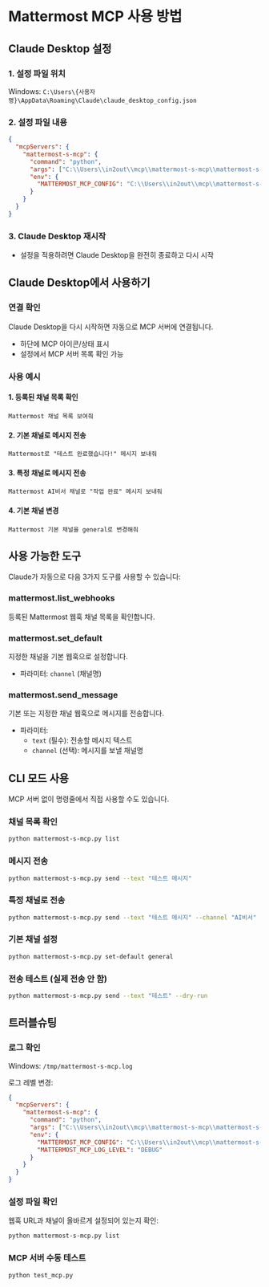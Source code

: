 # Mattermost MCP 사용 방법

## Claude Desktop 설정

### 1. 설정 파일 위치
Windows: `C:\Users\{사용자명}\AppData\Roaming\Claude\claude_desktop_config.json`

### 2. 설정 파일 내용
```json
{
  "mcpServers": {
    "mattermost-s-mcp": {
      "command": "python",
      "args": ["C:\\Users\\in2out\\mcp\\mattermost-s-mcp\\mattermost-s-mcp.py"],
      "env": {
        "MATTERMOST_MCP_CONFIG": "C:\\Users\\in2out\\mcp\\mattermost-s-mcp\\config\\webhooks.yaml"
      }
    }
  }
}
```

### 3. Claude Desktop 재시작
- 설정을 적용하려면 Claude Desktop을 완전히 종료하고 다시 시작

## Claude Desktop에서 사용하기

### 연결 확인
Claude Desktop을 다시 시작하면 자동으로 MCP 서버에 연결됩니다.
- 하단에 MCP 아이콘/상태 표시
- 설정에서 MCP 서버 목록 확인 가능

### 사용 예시

#### 1. 등록된 채널 목록 확인
```
Mattermost 채널 목록 보여줘
```

#### 2. 기본 채널로 메시지 전송
```
Mattermost로 "테스트 완료했습니다!" 메시지 보내줘
```

#### 3. 특정 채널로 메시지 전송
```
Mattermost AI비서 채널로 "작업 완료" 메시지 보내줘
```

#### 4. 기본 채널 변경
```
Mattermost 기본 채널을 general로 변경해줘
```

## 사용 가능한 도구

Claude가 자동으로 다음 3가지 도구를 사용할 수 있습니다:

### mattermost.list_webhooks
등록된 Mattermost 웹훅 채널 목록을 확인합니다.

### mattermost.set_default
지정한 채널을 기본 웹훅으로 설정합니다.
- 파라미터: `channel` (채널명)

### mattermost.send_message
기본 또는 지정한 채널 웹훅으로 메시지를 전송합니다.
- 파라미터:
  - `text` (필수): 전송할 메시지 텍스트
  - `channel` (선택): 메시지를 보낼 채널명

## CLI 모드 사용

MCP 서버 없이 명령줄에서 직접 사용할 수도 있습니다.

### 채널 목록 확인
```bash
python mattermost-s-mcp.py list
```

### 메시지 전송
```bash
python mattermost-s-mcp.py send --text "테스트 메시지"
```

### 특정 채널로 전송
```bash
python mattermost-s-mcp.py send --text "테스트 메시지" --channel "AI비서"
```

### 기본 채널 설정
```bash
python mattermost-s-mcp.py set-default general
```

### 전송 테스트 (실제 전송 안 함)
```bash
python mattermost-s-mcp.py send --text "테스트" --dry-run
```

## 트러블슈팅

### 로그 확인
Windows: `/tmp/mattermost-s-mcp.log`

로그 레벨 변경:
```json
{
  "mcpServers": {
    "mattermost-s-mcp": {
      "command": "python",
      "args": ["C:\\Users\\in2out\\mcp\\mattermost-s-mcp\\mattermost-s-mcp.py"],
      "env": {
        "MATTERMOST_MCP_CONFIG": "C:\\Users\\in2out\\mcp\\mattermost-s-mcp\\config\\webhooks.yaml",
        "MATTERMOST_MCP_LOG_LEVEL": "DEBUG"
      }
    }
  }
}
```

### 설정 파일 확인
웹훅 URL과 채널이 올바르게 설정되어 있는지 확인:
```bash
python mattermost-s-mcp.py list
```

### MCP 서버 수동 테스트
```bash
python test_mcp.py
```
